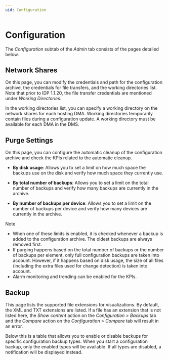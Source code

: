```yaml
---
uid: Configuration
---
```


# Configuration

The *Configuration* subtab of the *Admin* tab consists of the pages detailed below.

## Network Shares

On this page, you can modify the credentials and path for the configuration archive, the credentials for file transfers, and the working directories list. Note that prior to IDP 1.1.20, the file transfer credentials are mentioned under *Working Directories*.

In the working directories list, you can specify a working directory on the network shares for each hosting DMA. Working directories temporarily contain files during a configuration update. A working directory must be available for each DMA in the DMS.

## Purge Settings

On this page, you can configure the automatic cleanup of the configuration archive and check the KPIs related to the automatic cleanup.

- **By disk usage**: Allows you to set a limit on how much space the backups use on the disk and verify how much space they currently use.

- **By total number of backups**: Allows you to set a limit on the total number of backups and verify how many backups are currently in the archive.

- **By number of backups per device**: Allows you to set a limit on the number of backups per device and verify how many devices are currently in the archive.

> [!NOTE]
> - When one of these limits is enabled, it is checked whenever a backup is added to the configuration archive. The oldest backups are always removed first.
> - If purging happens based on the total number of backups or the number of backups per element, only full configuration backups are taken into account. However, if it happens based on disk usage, the size of all files (including the extra files used for change detection) is taken into account.
> - Alarm monitoring and trending can be enabled for the KPIs.

## Backup

This page lists the supported file extensions for visualizations. By default, the XML and TXT extensions are listed. If a file has an extension that is not listed here, the *Show content* action on the *Configuration* > *Backups* tab and the *Compare* action on the *Configuration* > *Compare* tab will result in an error.

Below this is a table that allows you to enable or disable backups for specific configuration backup types. When you start a configuration backup, only the enabled types will be available. If all types are disabled, a notification will be displayed instead.

